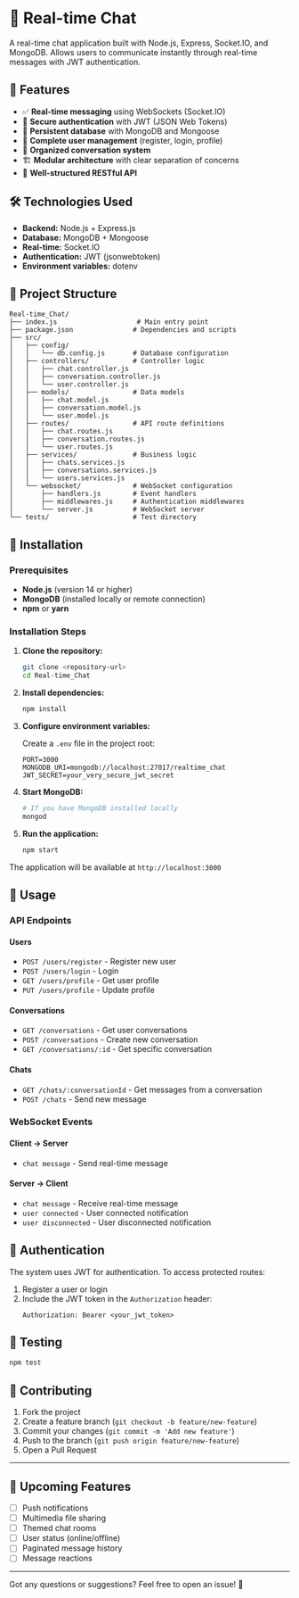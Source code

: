 # 💬 Real-time Chat

A real-time chat application built with Node.js, Express, Socket.IO, and MongoDB. Allows users to communicate instantly through real-time messages with JWT authentication.

## 🚀 Features

- ✅ **Real-time messaging** using WebSockets (Socket.IO)
- 🔐 **Secure authentication** with JWT (JSON Web Tokens)
- 💾 **Persistent database** with MongoDB and Mongoose
- 👥 **Complete user management** (register, login, profile)
- 💬 **Organized conversation system**
- 🏗️ **Modular architecture** with clear separation of concerns
- 🔄 **Well-structured RESTful API**

## 🛠️ Technologies Used

- **Backend:** Node.js + Express.js
- **Database:** MongoDB + Mongoose
- **Real-time:** Socket.IO
- **Authentication:** JWT (jsonwebtoken)
- **Environment variables:** dotenv

## 📁 Project Structure

```
Real-time_Chat/
├── index.js                    # Main entry point
├── package.json               # Dependencies and scripts
├── src/
│   ├── config/
│   │   └── db.config.js       # Database configuration
│   ├── controllers/           # Controller logic
│   │   ├── chat.controller.js
│   │   ├── conversation.controller.js
│   │   └── user.controller.js
│   ├── models/                # Data models
│   │   ├── chat.model.js
│   │   ├── conversation.model.js
│   │   └── user.model.js
│   ├── routes/                # API route definitions
│   │   ├── chat.routes.js
│   │   ├── conversation.routes.js
│   │   └── user.routes.js
│   ├── services/              # Business logic
│   │   ├── chats.services.js
│   │   ├── conversations.services.js
│   │   └── users.services.js
│   └── websocket/             # WebSocket configuration
│       ├── handlers.js        # Event handlers
│       ├── middlewares.js     # Authentication middlewares
│       └── server.js          # WebSocket server
└── tests/                     # Test directory
```

## 🔧 Installation

### Prerequisites

- **Node.js** (version 14 or higher)
- **MongoDB** (installed locally or remote connection)
- **npm** or **yarn**

### Installation Steps

1. **Clone the repository:**
   ```bash
   git clone <repository-url>
   cd Real-time_Chat
   ```

2. **Install dependencies:**
   ```bash
   npm install
   ```

3. **Configure environment variables:**
   
   Create a `.env` file in the project root:
   ```env
   PORT=3000
   MONGODB_URI=mongodb://localhost:27017/realtime_chat
   JWT_SECRET=your_very_secure_jwt_secret
   ```

4. **Start MongoDB:**
   ```bash
   # If you have MongoDB installed locally
   mongod
   ```

5. **Run the application:**
   ```bash
   npm start
   ```

The application will be available at `http://localhost:3000`

## 🎯 Usage

### API Endpoints

#### Users
- `POST /users/register` - Register new user
- `POST /users/login` - Login
- `GET /users/profile` - Get user profile
- `PUT /users/profile` - Update profile

#### Conversations
- `GET /conversations` - Get user conversations
- `POST /conversations` - Create new conversation
- `GET /conversations/:id` - Get specific conversation

#### Chats
- `GET /chats/:conversationId` - Get messages from a conversation
- `POST /chats` - Send new message

### WebSocket Events

#### Client → Server
- `chat message` - Send real-time message

#### Server → Client
- `chat message` - Receive real-time message
- `user connected` - User connected notification
- `user disconnected` - User disconnected notification

## 🔐 Authentication

The system uses JWT for authentication. To access protected routes:

1. Register a user or login
2. Include the JWT token in the `Authorization` header:
   ```
   Authorization: Bearer <your_jwt_token>
   ```

## 🧪 Testing

```bash
npm test
```

## 🤝 Contributing

1. Fork the project
2. Create a feature branch (`git checkout -b feature/new-feature`)
3. Commit your changes (`git commit -m 'Add new feature'`)
4. Push to the branch (`git push origin feature/new-feature`)
5. Open a Pull Request

---

## 🚀 Upcoming Features

- [ ] Push notifications
- [ ] Multimedia file sharing
- [ ] Themed chat rooms
- [ ] User status (online/offline)
- [ ] Paginated message history
- [ ] Message reactions

---

Got any questions or suggestions? Feel free to open an issue! 🎉
